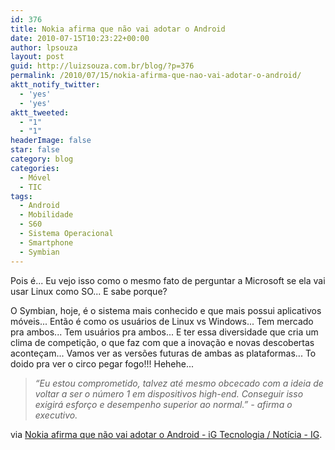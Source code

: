 ```yaml
---
id: 376
title: Nokia afirma que não vai adotar o Android
date: 2010-07-15T10:23:22+00:00
author: lpsouza
layout: post
guid: http://luizsouza.com.br/blog/?p=376
permalink: /2010/07/15/nokia-afirma-que-nao-vai-adotar-o-android/
aktt_notify_twitter:
  - 'yes'
  - 'yes'
aktt_tweeted:
  - "1"
  - "1"
headerImage: false
star: false
category: blog
categories:
  - Móvel
  - TIC
tags:
  - Android
  - Mobilidade
  - S60
  - Sistema Operacional
  - Smartphone
  - Symbian
---
```

Pois é... Eu vejo isso como o mesmo fato de perguntar a Microsoft se ela vai usar Linux como SO... E sabe porque?

O Symbian, hoje, é o sistema mais conhecido e que mais possui aplicativos móveis... Então é como os usuários de Linux vs Windows... Tem mercado pra ambos... Tem usuários pra ambos... E ter essa diversidade que cria um clima de competição, o que faz com que a inovação e novas descobertas aconteçam... Vamos ver as versões futuras de ambas as plataformas... To doido pra ver o circo pegar fogo!!! Hehehe...

> _“Eu estou comprometido, talvez até mesmo obcecado com a ideia de voltar a ser o número 1 em dispositivos high-end. Conseguir isso exigirá esforço e desempenho superior ao normal.” - afirma o executivo._

via [Nokia afirma que não vai adotar o Android - iG Tecnologia / Notícia - IG](http://tecnologia.ig.com.br/noticia/2010/07/06/nokia+afirma+que+nao+vai+adotar+o+android+9531727.html).